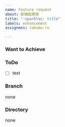 ```yaml
---
name: Feature request
about: 新機能開発
title: ":sparkles: title"
labels: enhancement
assignees: takuma-ru

---
```


### Want to Achieve
<!-- Issueの概要 -->

### ToDo
- [ ] text

### Branch
<!-- ブランチ名 or ブランチ番号 例: #24-->
none

### Directory
<!-- このIssueで変更される予定のファイルのディレクトリ 例: pages/index.vue  -->
none
